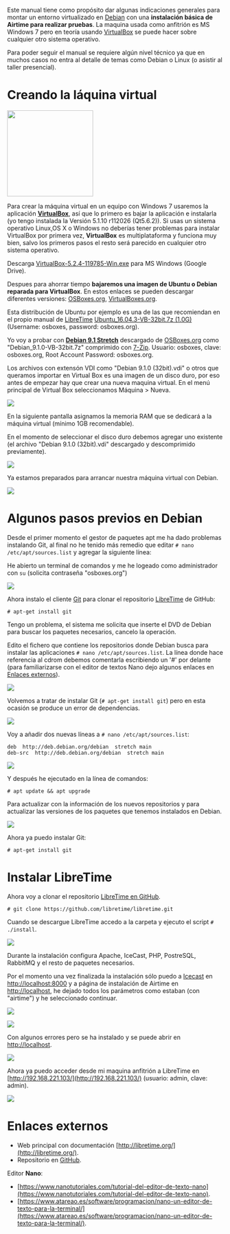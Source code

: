 Este manual tiene como propósito dar algunas indicaciones generales para montar un entorno virtualizado en [Debian](https://www.debian.org/index.es.html) con una **instalación básica de Airtime para realizar pruebas**. La maquina usada como anfitrión es MS Windows 7 pero en teoría usando [VirtualBox](https://www.virtualbox.org/) se puede hacer sobre cualquier otro sistema operativo. 

Para poder seguir el manual se requiere algún nivel técnico ya que en muchos casos no entra al detalle de temas como Debian o Linux (o asistir al taller presencial). 

# Creando la láquina virtual 

<img src="https://upload.wikimedia.org/wikipedia/commons/d/d5/Virtualbox_logo.png" width="200" height="200" />

Para crear la máquina virtual en un equipo con Windows 7 usaremos la aplicación [**VirtualBox**](https://www.virtualbox.org/), así que lo primero es bajar la aplicación e instalarla (yo tengo instalada la Versión 5.1.10 r112026 (Qt5.6.2)). Si usas un sistema operativo Linux,OS X o Windows no deberías tener problemas para instalar VirtualBox por primera vez, **VirtualBox** es multiplataforma y funciona muy bien, salvo los primeros pasos el resto será parecido en cualquier otro sistema operativo.

Descarga [VirtualBox-5.2.4-119785-Win.exe](http://bit.ly/2ljC3oI) para MS Windows (Google Drive).

Despues para ahorrar tiempo **bajaremos una imagen de Ubuntu o Debian reparada para VirtualBox**. En estos enlaces se pueden descargar diferentes versiones: [OSBoxes.org](http://www.osboxes.org/), [VirtualBoxes.org](https://virtualboxes.org/).

Esta distribución de Ubuntu por ejemplo es una de las que recomiendan en el propio manual de [LibreTime](http://libretime.org/manual/preparing-the-server/)
 [Ubuntu_16.04.3-VB-32bit.7z (1.0G)](https://drive.google.com/file/d/0B_HAFnYs6Ur-N0d2MGMxWGI5Uzg/view?usp=sharing) (Username: osboxes, password: osboxes.org).

Yo voy a probar con [**Debian 9.1 Stretch**](https://www.debian.org/News/2017/20170722) descargado de [OSBoxes.org](http://www.osboxes.org/debian/) como "Debian_9.1.0-VB-32bit.7z" comprimido con [7-Zip](http://www.7-zip.org/). Usuario: osboxes, clave: osboxes.org, Root Account Password: osboxes.org.

Los archivos con extensón VDI como "Debian 9.1.0 (32bit).vdi" o otros que queramos importar en Virtual Box es una imagen de un disco duro, por eso antes de empezar hay que crear una nueva maquina virtual. En el menú principal de Virtual Box seleccionamos Máquina > Nueva. 

![](../img/libretime_y_virtualbox/07.png)

En la siguiente pantalla asignamos la memoria RAM que se dedicará a la máquina virtual (mínimo 1GB recomendable). 

En el momento de seleccionar el disco duro debemos agregar uno existente (el archivo "Debian 9.1.0 (32bit).vdi" descargado y descomprimido previamente).  

![](../img/libretime_y_virtualbox/08.png)

Ya estamos preparados para arrancar nuestra máquina virtual con Debian.

![](../img/libretime_y_virtualbox/01.png)

# Algunos pasos previos en Debian  

Desde el primer momento el gestor de paquetes apt me ha dado problemas instalando Git, al final no he tenido más remedio que editar `# nano /etc/apt/sources.list` y agregar la siguiente línea:

He abierto un terminal de comandos y me he logeado como administrador con `su` (solicita contraseña "osboxes.org")

![](../img/libretime_y_virtualbox/09.png)

Ahora instalo el cliente [Git](https://git-scm.com/) para clonar el repositorio [LibreTime](https://github.com/LibreTime/libretime) de GitHub:

```
# apt-get install git
```

Tengo un problema, el sistema me solicita que inserte el DVD de Debian para buscar los paquetes necesarios, cancelo la operación.

Edito el fichero que contiene los repositorios donde Debian busca para instalar las aplicaciones `# nano /etc/apt/sources.list`. La línea donde hace referencia al cdrom debemos comentarla escribiendo un '#' por delante (para familiarizarse con el editor de textos Nano dejo algunos enlaces en [Enlaces externos](libretime_y_virtualbox.md#enlaces-externos)).

![](../img/libretime_y_virtualbox/10.png)

Volvemos a tratar de instalar Git (`# apt-get install git`) pero en esta ocasión se produce un error de dependencias.

![](../img/libretime_y_virtualbox/11.png)

Voy a añadir dos nuevas líneas a `# nano /etc/apt/sources.list`:

```
deb  http://deb.debian.org/debian  stretch main
deb-src  http://deb.debian.org/debian  stretch main
```

![](../img/libretime_y_virtualbox/12.png)

Y después he ejecutado en la línea de comandos:
```
# apt update && apt upgrade
```

Para actualizar con la información de los nuevos repositorios y para actualizar las versiones de los paquetes que tenemos instalados en Debian.

![](../img/libretime_y_virtualbox/13.png)

Ahora ya puedo instalar Git:

```
# apt-get install git
```

# Instalar LibreTime

Ahora voy a clonar el repositorio [LibreTime en GitHub](https://github.com/libretime/libretime.git).

```
# git clone https://github.com/libretime/libretime.git
```

Cuando se descargue LibreTime accedo a la carpeta y ejecuto el script `# ./install`. 

![](../img/libretime_y_virtualbox/14.png)

Durante la instalación configura Apache, IceCast, PHP, PostreSQL, RabbitMQ y el resto de paquetes necesarios.

Por el momento una vez finalizada la instalación sólo puedo a [Icecast](http://icecast.org/) en [http://localhost:8000](http://localhost:8000) y a página de instalación de Airtime en [http://localhost](http://localhost), he dejado todos los parámetros como estaban (con "airtime") y he seleccionado continuar.

![](../img/libretime_y_virtualbox/03.png)

![](../img/libretime_y_virtualbox/04.png)

Con algunos errores pero se ha instalado y se puede abrir en [http://localhost](http://localhost).

![](../img/libretime_y_virtualbox/05.png)

Ahora ya puedo acceder desde mi maquina anfitrión a LibreTime en [http://192.168.221.103/](http://192.168.221.103/) (usuario: admin, clave: admin).

![](../img/libretime_y_virtualbox/06.png)

# Enlaces externos

* Web principal con documentación [http://libretime.org/](http://libretime.org/).
* Repositorio en [GitHub](https://github.com/LibreTime/libretime/).

Editor **Nano**:

* [https://www.nanotutoriales.com/tutorial-del-editor-de-texto-nano](https://www.nanotutoriales.com/tutorial-del-editor-de-texto-nano).
* [https://www.atareao.es/software/programacion/nano-un-editor-de-texto-para-la-terminal/](https://www.atareao.es/software/programacion/nano-un-editor-de-texto-para-la-terminal/).
